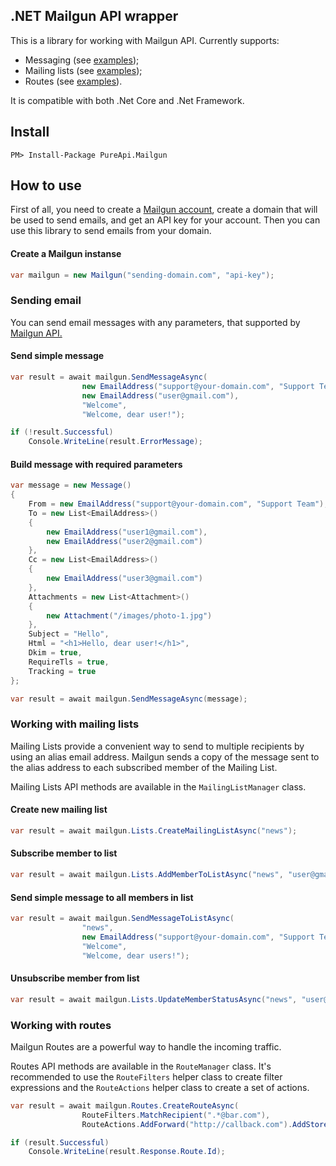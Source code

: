 ## .NET Mailgun API wrapper
This is a library for working with Mailgun API. Currently supports:
- Messaging (see [examples](#sending-email));
- Mailing lists (see [examples](#working-with-mailing-lists));
- Routes (see [examples](#working-with-routes)).

It is compatible with both .Net Core and .Net Framework.
## Install
`PM> Install-Package PureApi.Mailgun`
## How to use
First of all, you need to create a [Mailgun account](https://www.mailgun.com/), create a domain that will be used to send emails, and get an API key for your account. Then you can use this library to send emails from your domain.
#### Create a Mailgun instanse
```csharp
var mailgun = new Mailgun("sending-domain.com", "api-key");
```
### Sending email
You can send email messages with any parameters, that supported by [Mailgun API.](https://documentation.mailgun.com/en/latest/api-sending.html#sending)
#### Send simple message
```csharp
var result = await mailgun.SendMessageAsync(
                new EmailAddress("support@your-domain.com", "Support Team"), // From
                new EmailAddress("user@gmail.com"),                          // To
                "Welcome",                                                   // Subject
                "Welcome, dear user!");                                      // Message

if (!result.Successful)
    Console.WriteLine(result.ErrorMessage);
```
#### Build message with required parameters
```csharp
var message = new Message()
{
    From = new EmailAddress("support@your-domain.com", "Support Team"),
    To = new List<EmailAddress>()
    {
        new EmailAddress("user1@gmail.com"),
        new EmailAddress("user2@gmail.com")
    },
    Cc = new List<EmailAddress>()
    {
        new EmailAddress("user3@gmail.com")
    },
    Attachments = new List<Attachment>()
    {
        new Attachment("/images/photo-1.jpg")
    },
    Subject = "Hello",
    Html = "<h1>Hello, dear user!</h1>",
    Dkim = true,
    RequireTls = true,
    Tracking = true
};

var result = await mailgun.SendMessageAsync(message);
```
### Working with mailing lists
Mailing Lists provide a convenient way to send to multiple recipients by using an alias email address. Mailgun sends a copy of the message sent to the alias address to each subscribed member of the Mailing List.

Mailing Lists API methods are available in the `MailingListManager` class.
#### Create new mailing list
```csharp
var result = await mailgun.Lists.CreateMailingListAsync("news");
```
#### Subscribe member to list
```csharp
var result = await mailgun.Lists.AddMemberToListAsync("news", "user@gmail.com");
```
#### Send simple message to all members in list
```csharp
var result = await mailgun.SendMessageToListAsync(
                "news",                                                      // Mailing list
                new EmailAddress("support@your-domain.com", "Support Team"), // From
                "Welcome",                                                   // Subject
                "Welcome, dear users!");                                     // Message
```
#### Unsubscribe member from list
```csharp
var result = await mailgun.Lists.UpdateMemberStatusAsync("news", "user@gmail.com", false);
```
### Working with routes
Mailgun Routes are a powerful way to handle the incoming traffic. 

Routes API methods are available in the `RouteManager` class. It's recommended to use the `RouteFilters` helper class to create filter expressions and the `RouteActions` helper class to create a set of actions.
```csharp
var result = await mailgun.Routes.CreateRouteAsync(
                RouteFilters.MatchRecipient(".*@bar.com"), 
                RouteActions.AddForward("http://callback.com").AddStore());

if (result.Successful)
    Console.WriteLine(result.Response.Route.Id);
```
